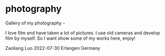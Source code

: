 # photography
Gallery of my photography -

I love film and have taken a lot of pictures. I use old cameras and develop film by myself. So I want show some of my works here, enjoy!

Zaoliang Luo
2022-07-30 Erlangen Germany
